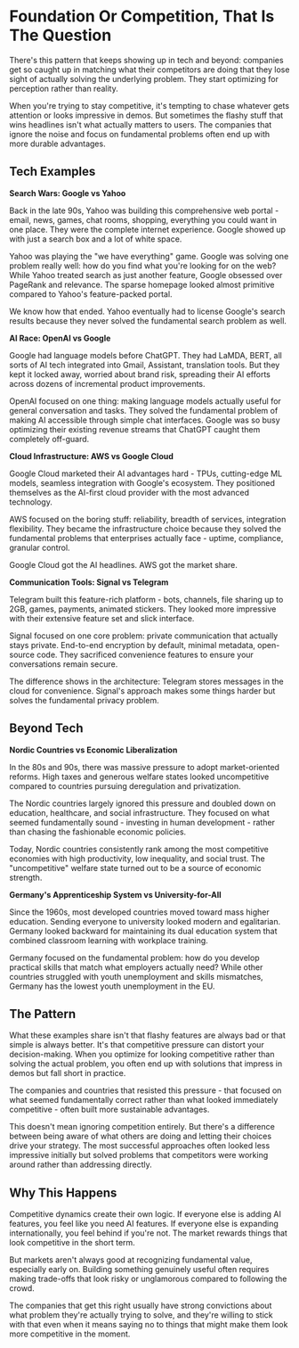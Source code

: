 # Foundation Or Competition, That Is The Question

There's this pattern that keeps showing up in tech and beyond: companies get so caught up in matching what their competitors are doing that they lose sight of actually solving the underlying problem. They start optimizing for perception rather than reality.

When you're trying to stay competitive, it's tempting to chase whatever gets attention or looks impressive in demos. But sometimes the flashy stuff that wins headlines isn't what actually matters to users. The companies that ignore the noise and focus on fundamental problems often end up with more durable advantages.

## Tech Examples

**Search Wars: Google vs Yahoo**

Back in the late 90s, Yahoo was building this comprehensive web portal - email, news, games, chat rooms, shopping, everything you could want in one place. They were the complete internet experience. Google showed up with just a search box and a lot of white space.

Yahoo was playing the "we have everything" game. Google was solving one problem really well: how do you find what you're looking for on the web? While Yahoo treated search as just another feature, Google obsessed over PageRank and relevance. The sparse homepage looked almost primitive compared to Yahoo's feature-packed portal.

We know how that ended. Yahoo eventually had to license Google's search results because they never solved the fundamental search problem as well.

**AI Race: OpenAI vs Google**

Google had language models before ChatGPT. They had LaMDA, BERT, all sorts of AI tech integrated into Gmail, Assistant, translation tools. But they kept it locked away, worried about brand risk, spreading their AI efforts across dozens of incremental product improvements.

OpenAI focused on one thing: making language models actually useful for general conversation and tasks. They solved the fundamental problem of making AI accessible through simple chat interfaces. Google was so busy optimizing their existing revenue streams that ChatGPT caught them completely off-guard.

**Cloud Infrastructure: AWS vs Google Cloud**

Google Cloud marketed their AI advantages hard - TPUs, cutting-edge ML models, seamless integration with Google's ecosystem. They positioned themselves as the AI-first cloud provider with the most advanced technology.

AWS focused on the boring stuff: reliability, breadth of services, integration flexibility. They became the infrastructure choice because they solved the fundamental problems that enterprises actually face - uptime, compliance, granular control.

Google Cloud got the AI headlines. AWS got the market share.

**Communication Tools: Signal vs Telegram**

Telegram built this feature-rich platform - bots, channels, file sharing up to 2GB, games, payments, animated stickers. They looked more impressive with their extensive feature set and slick interface.

Signal focused on one core problem: private communication that actually stays private. End-to-end encryption by default, minimal metadata, open-source code. They sacrificed convenience features to ensure your conversations remain secure.

The difference shows in the architecture: Telegram stores messages in the cloud for convenience. Signal's approach makes some things harder but solves the fundamental privacy problem.

## Beyond Tech

**Nordic Countries vs Economic Liberalization**

In the 80s and 90s, there was massive pressure to adopt market-oriented reforms. High taxes and generous welfare states looked uncompetitive compared to countries pursuing deregulation and privatization.

The Nordic countries largely ignored this pressure and doubled down on education, healthcare, and social infrastructure. They focused on what seemed fundamentally sound - investing in human development - rather than chasing the fashionable economic policies.

Today, Nordic countries consistently rank among the most competitive economies with high productivity, low inequality, and social trust. The "uncompetitive" welfare state turned out to be a source of economic strength.

**Germany's Apprenticeship System vs University-for-All**

Since the 1960s, most developed countries moved toward mass higher education. Sending everyone to university looked modern and egalitarian. Germany looked backward for maintaining its dual education system that combined classroom learning with workplace training.

Germany focused on the fundamental problem: how do you develop practical skills that match what employers actually need? While other countries struggled with youth unemployment and skills mismatches, Germany has the lowest youth unemployment in the EU.

## The Pattern

What these examples share isn't that flashy features are always bad or that simple is always better. It's that competitive pressure can distort your decision-making. When you optimize for looking competitive rather than solving the actual problem, you often end up with solutions that impress in demos but fall short in practice.

The companies and countries that resisted this pressure - that focused on what seemed fundamentally correct rather than what looked immediately competitive - often built more sustainable advantages.

This doesn't mean ignoring competition entirely. But there's a difference between being aware of what others are doing and letting their choices drive your strategy. The most successful approaches often looked less impressive initially but solved problems that competitors were working around rather than addressing directly.

## Why This Happens

Competitive dynamics create their own logic. If everyone else is adding AI features, you feel like you need AI features. If everyone else is expanding internationally, you feel behind if you're not. The market rewards things that look competitive in the short term.

But markets aren't always good at recognizing fundamental value, especially early on. Building something genuinely useful often requires making trade-offs that look risky or unglamorous compared to following the crowd.

The companies that get this right usually have strong convictions about what problem they're actually trying to solve, and they're willing to stick with that even when it means saying no to things that might make them look more competitive in the moment.